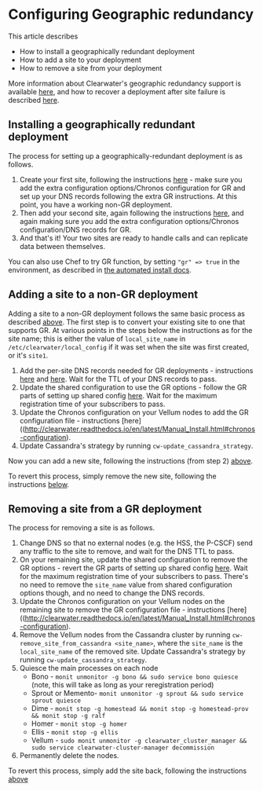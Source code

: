 # Configuring Geographic redundancy

This article describes

* How to install a geographically redundant deployment
* How to add a site to your deployment
* How to remove a site from your deployment

More information about Clearwater's geographic redundancy support is available [here](http://clearwater.readthedocs.io/en/latest/docs/Geographic_redundancy.html), and how to recover a deployment after site failure is described [here](http://clearwater.readthedocs.io/en/latest/Handling_Site_Failure.html).

## Installing a geographically redundant deployment

The process for setting up a geographically-redundant deployment is as follows.

1. Create your first site, following the instructions [here](http://clearwater.readthedocs.io/en/latest/Manual_Install.html) - make sure you add the extra configuration options/Chronos configuration for GR and set up your DNS records following the extra GR instructions. At this point, you have a working non-GR deployment.
2. Then add your second site, again following the instructions [here](http://clearwater.readthedocs.io/en/latest/Manual_Install.html), and again making sure you add the extra configuration options/Chronos configuration/DNS records for GR.
3. And that's it! Your two sites are ready to handle calls and can replicate data between themselves.

You can also use Chef to try GR function, by setting `"gr" => true` in the environment, as described in [the automated install docs](Automated_Install.md).

## Adding a site to a non-GR deployment

Adding a site to a non-GR deployment follows the same basic process as described [above](http://clearwater.readthedocs.io/en/latest/Configuring_GR_Deployments.html#installing-a-geographically-redundant-deployment). The first step is to convert your existing site to one that supports GR. At various points in the steps below the instructions as for the site name; this is either the value of `local_site_name` in `/etc/clearwater/local_config` if it was set when the site was first created, or it's `site1`.

1. Add the per-site DNS records needed for GR deployments - instructions [here](Clearwater_DNS_Usage.md) and [here](http://clearwater.readthedocs.io/en/latest/Manual_Install.html#dns-records). Wait for the TTL of your DNS records to pass.
2. Update the shared configuration to use the GR options - follow the GR parts of setting up shared config [here](http://clearwater.readthedocs.io/en/latest/Manual_Install.html#provide-shared-configuration). Wait for the maximum registration time of your subscribers to pass.
3. Update the Chronos configuration on your Vellum nodes to add the GR configuration file - instructions [here]((http://clearwater.readthedocs.io/en/latest/Manual_Install.html#chronos-configuration).
4. Update Cassandra's strategy by running `cw-update_cassandra_strategy`.

Now you can add a new site, following the instructions (from step 2) [above](http://clearwater.readthedocs.io/en/latest/Configuring_GR_Deployments.html#installing-a-geographically-redundant-deployment).

To revert this process, simply remove the new site, following the instructions [below](http://clearwater.readthedocs.io/en/latest/Configuring_GR_Deployments.html#removing-a-site-from-a-gr-deployment).

## Removing a site from a GR deployment

The process for removing a site is as follows.

1. Change DNS so that no external nodes (e.g. the HSS, the P-CSCF) send any traffic to the site to remove, and wait for the DNS TTL to pass.
3. On your remaining site, update the shared configuration to remove the GR options - revert the GR parts of setting up shared config [here](http://clearwater.readthedocs.io/en/latest/Manual_Install.html#provide-shared-configuration). Wait for the maximum registration time of your subscribers to pass. There's no need to remove the `site_name` value from shared configuration options though, and no need to change the DNS records.
3. Update the Chronos configuration on your Vellum nodes on the remaining site to remove the GR configuration file - instructions [here]((http://clearwater.readthedocs.io/en/latest/Manual_Install.html#chronos-configuration).
4. Remove the Vellum nodes from the Cassandra cluster by running `cw-remove_site_from_cassandra <site_name>`, where the `site_name` is the `local_site_name` of the removed site. Update Cassandra's strategy by running `cw-update_cassandra_strategy`.
5. Quiesce the main processes on each node
    * Bono - `monit unmonitor -g bono && sudo service bono quiesce` (note, this will take as long as your reregistration period)
    * Sprout or Memento- `monit unmonitor -g sprout && sudo service sprout quiesce`
    * Dime - `monit stop -g homestead && monit stop -g homestead-prov && monit stop -g ralf`
    * Homer - `monit stop -g homer`
    * Ellis - `monit stop -g ellis`
    * Vellum - `sudo monit unmonitor -g clearwater_cluster_manager && sudo service clearwater-cluster-manager decommission`
6. Permanently delete the nodes.

To revert this process, simply add the site back, following the instructions [above](http://clearwater.readthedocs.io/en/latest/Configuring_GR_Deployments.html#adding-a-site-to-a-non-gr-deployment)
